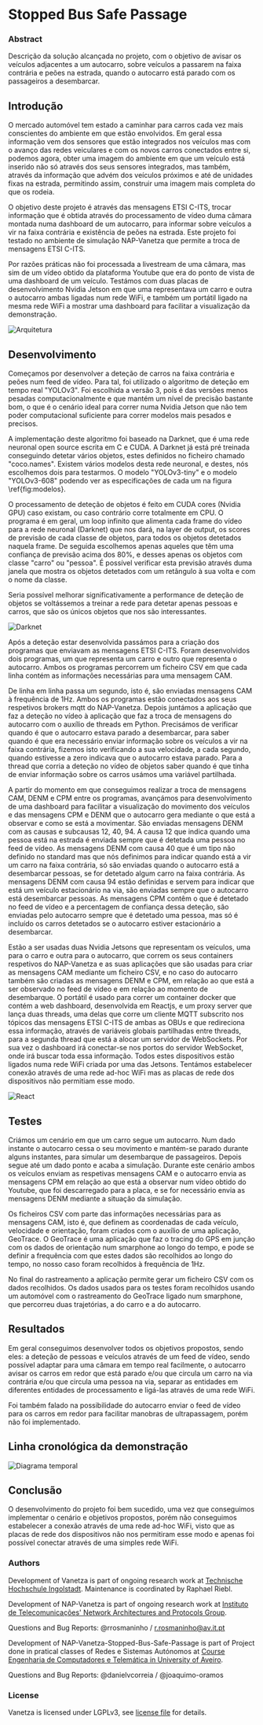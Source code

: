 # Stopped Bus Safe Passage
### Abstract

Descrição da solução alcançada no projeto, com o objetivo de avisar os veículos adjacentes a um autocarro, sobre veículos a passarem na faixa contrária e peões na estrada, quando o autocarro está parado com os passageiros a desembarcar.

## Introdução

O mercado automóvel tem estado a caminhar para carros cada vez mais conscientes do ambiente em que estão envolvidos. Em geral essa informação vem dos sensores que estão integrados nos veículos mas com o avanço das redes veiculares e com os novos carros conectados entre si, podemos agora, obter uma imagem do ambiente em que um veículo está inserido não só através dos seus sensores integrados, mas também, através da informação que advém dos veículos próximos e até de unidades fixas na estrada, permitindo assim, construir uma imagem mais completa do que os rodeia.

O objetivo deste projeto é através das mensagens ETSI C-ITS, trocar informação que é obtida através do processamento de vídeo duma câmara montada numa dashboard de um autocarro, para informar sobre veículos a vir na faixa contrária e existência de peões na estrada. Este projeto foi testado no ambiente de simulação NAP-Vanetza que permite a troca de mensagens ETSI C-ITS. 

Por razões práticas não foi processada a livestream de uma câmara, mas sim de um vídeo obtido da plataforma Youtube que era do ponto de vista de uma dashboard de um veículo. Testámos com duas placas de desenvolvimento Nvidia Jetson em que uma representava um carro e outra o autocarro ambas ligadas num rede WiFi, e também um portátil ligado na mesma rede WiFi a mostrar uma dashboard para facilitar a visualização da demonstração.   

![Arquitetura](./report/images/Arquitecture.png "Diagrama da arquitetura")

## Desenvolvimento

Começamos por desenvolver a deteção de carros na faixa contrária e peões num feed de vídeo. Para tal, foi utilizado o algoritmo de deteção em tempo real "YOLOv3". Foi escolhida a versão 3, pois é das versões menos pesadas computacionalmente e que mantém um nível de precisão bastante bom, o que é o cenário ideal para correr numa Nvidia Jetson que não tem poder computacional suficiente para correr modelos mais pesados e precisos. 

A implementação deste algoritmo foi baseado na Darknet, que é uma rede neuronal open source escrita em C e CUDA. A Darknet já está pré treinada conseguindo detetar vários objetos, estes definidos no ficheiro chamado "coco.names". Existem vários modelos desta rede neuronal, e destes, nós escolhemos dois para testarmos. O modelo "YOLOv3-tiny" e o modelo "YOLOv3-608" podendo ver as especificações de cada um na figura \ref{fig:modelos}. 

O processamento de deteção de objetos é feito em CUDA cores (Nvidia GPU) caso existam, ou caso contrário corre totalmente em CPU. O programa é em geral, um loop infinito que alimenta cada frame do vídeo para a rede neuronal (Darknet) que nos dará, na layer de output, os scores de previsão de cada classe de objetos, para todos os objetos detetados naquela frame. De seguida escolhemos apenas aqueles que têm uma confiança de previsão acima dos 80\%, e desses apenas os objetos com classe "carro" ou "pessoa". É possível verificar esta previsão através duma janela que mostra os objetos detetados com um retângulo à sua volta e com o nome da classe.

Seria possível melhorar significativamente a performance de deteção de objetos se voltássemos a treinar a rede para detetar apenas pessoas e carros, que são os únicos objetos que nos são interessantes.

![Darknet](./report/images/modelos.png "Vários modelos disponíveis da Darknet implementando o algoritmo YOLO")

Após a deteção estar desenvolvida passámos para a criação dos programas que enviavam as mensagens ETSI C-ITS. Foram desenvolvidos dois programas, um que representa um carro e outro que representa o autocarro. Ambos os programas percorrem um ficheiro CSV em que cada linha contém as informações necessárias para uma mensagem CAM. 

De linha em linha passa um segundo, isto é, são enviadas mensagens CAM à frequência de 1Hz. Ambos os programas estão conectados aos seus respetivos brokers mqtt do NAP-Vanetza. Depois juntámos a aplicação que faz a deteção no vídeo à aplicação que faz a troca de mensagens do autocarro com o auxílio de threads em Python. Precisámos de verificar quando é que o autocarro estava parado a desembarcar, para saber quando é que era necessário enviar informação sobre os veículos a vir na faixa contrária, fizemos isto verificando a sua velocidade, a cada segundo, quando estivesse a zero indicava que o autocarro estava parado. Para a thread que corria a deteção no vídeo de objetos saber quando é que tinha de enviar informação sobre os carros usámos uma variável partilhada. 

A partir do momento em que conseguimos realizar a troca de mensagens CAM, DENM e CPM entre os programas, avançámos para desenvolvimento de uma dashboard para facilitar a visualização do movimento dos veículos e das mensagens CPM e DENM que o autocarro gera mediante o que está a observar e como se está a movimentar. 
São enviadas mensagens DENM com as causas e subcausas 12, 40, 94. A causa 12 que indica quando uma pessoa está na estrada é enviada sempre que é detetada uma pessoa no feed de vídeo. As mensagens DENM com causa 40 que é um tipo não definido no standard mas que nós definimos para indicar quando está a vir um carro na faixa contrária, só são enviadas quando o autocarro está a desembarcar pessoas, se for detetado algum carro na faixa contrária. As mensagens DENM com causa 94 estão definidas e servem para indicar que está um veículo estacionário na via, são enviadas sempre que o autocarro está desembarcar pessoas. As mensagens CPM contêm o que é detetado no feed de vídeo e a percentagem de confiança dessa deteção, são enviadas pelo autocarro sempre que é detetado uma pessoa, mas só é incluído os carros detetados se o autocarro estiver estacionário a desembarcar.

Estão a ser usadas duas Nvidia Jetsons que representam os veículos, uma para o carro e outra para o autocarro, que correm os seus containers respetivos do NAP-Vanetza e as suas aplicações que são usadas para criar as mensagens CAM mediante um ficheiro CSV, e no caso do autocarro também são criadas as mensagens DENM e CPM, em relação ao que está a ser observado no feed de vídeo e em relação ao momento de desembarque. O portátil é usado para correr um container docker que contém a web dashboard, desenvolvida em Reactjs, e um proxy server que lança duas threads, uma delas que corre um cliente MQTT subscrito nos tópicos das mensagens ETSI C-ITS de ambas as OBUs e que redireciona essa informação, através de variáveis globais partilhadas entre threads, para a segunda thread que está a alocar um servidor de WebSockets. Por sua vez o dashboard irá conectar-se nos portos do servidor WebSocket, onde irá buscar toda essa informação. Todos estes dispositivos estão ligados numa rede WiFi criada por uma das Jetsons. Tentámos estabelecer conexão através de uma rede ad-hoc WiFi mas as placas de rede dos dispositivos não permitiam esse modo.

![React](./report/images/dashboard.png "Dashboard desenvolvida em React")

## Testes

Criámos um cenário em que um carro segue um autocarro. Num dado instante o autocarro cessa o seu movimento e mantém-se parado durante alguns instantes, para simular um desembarque de passageiros. Depois segue até um dado ponto e acaba a simulação. Durante este cenário ambos os veículos enviam as respetivas mensagens CAM e o autocarro envia as mensagens CPM em relação ao que está a observar num vídeo obtido do Youtube, que foi descarregado para a placa, e se for necessário envia as mensagens DENM mediante a situação da simulação. 

Os ficheiros CSV com parte das informações necessárias para as mensagens CAM, isto é, que definem as coordenadas de cada veículo, velocidade e orientação, foram criados com o auxílio de uma aplicação, GeoTrace. O GeoTrace é uma aplicação que faz o tracing do GPS em junção com os dados de orientação num smarphone ao longo do tempo, e pode se definir a frequência com que estes dados são recolhidos ao longo do tempo, no nosso caso foram recolhidos à frequência de 1Hz. 

No final do rastreamento a aplicação permite gerar um ficheiro CSV com os dados recolhidos. Os dados usados para os testes foram recolhidos usando um automóvel com o rastreamento do GeoTrace ligado num smarphone, que percorreu duas trajetórias, a do carro e a do autocarro.

## Resultados

Em geral conseguimos desenvolver todos os objetivos propostos, sendo eles: a deteção de pessoas e veículos através de um feed de vídeo, sendo possível adaptar para uma câmara em tempo real facilmente, o autocarro avisar os carros em redor que está parado e/ou que circula um carro na via contrária e/ou que circula uma pessoa na via, separar as entidades em diferentes entidades de processamento e ligá-las através de uma rede WiFi.

Foi também falado na possibilidade do autocarro enviar o feed de vídeo para os carros em redor para facilitar manobras de ultrapassagem, porém não foi implementado.

## Linha cronológica da demonstração

![Diagrama temporal](./report/images/temporal_diagram.drawio.png "Diagrama temporal de troca de mensagens")

## Conclusão

O desenvolvimento do projeto foi bem sucedido, uma vez que conseguimos implementar o cenário e objetivos propostos, porém não conseguimos estabelecer a conexão através de uma rede ad-hoc WiFi, visto que as placas de rede dos dispositivos não nos permitiram esse modo e apenas foi possível conectar através de uma simples rede WiFi.

### Authors

Development of Vanetza is part of ongoing research work at [Technische Hochschule Ingolstadt](https://www.thi.de/forschung/carissma/labore/car2x-labor/).
Maintenance is coordinated by Raphael Riebl.

Development of NAP-Vanetza is part of ongoing research work at [Instituto de Telecomunicações' Network Architectures and Protocols Group](https://www.it.pt/Groups/Index/36).

Questions and Bug Reports: @rrosmaninho / r.rosmaninho@av.it.pt

Development of NAP-Vanetza-Stopped-Bus-Safe-Passage is part of Project done in pratical classes of Redes e Sistemas Autónomos at [Course Engenharia de Computadores e Telemática in University of Aveiro](https://www.ua.pt/).

Questions and Bug Reports: @danielvcorreia / @joaquimo-oramos

### License

Vanetza is licensed under LGPLv3, see [license file](LICENSE.md) for details.
